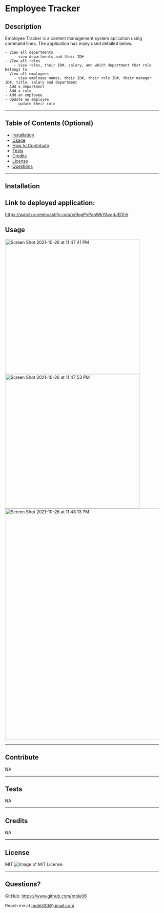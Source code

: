 # Employee Tracker

## Description

Employee Tracker is a content management system aplication using command lines. The application has many used detailed below.

    - View all departments
        - view departments and their ID#
    - VIew all roles
        - view roles, their ID#, salary, and which department that role belongs to
    - View all employees
        - view employee names, their ID#, their role ID#, their manager ID#, title, salary and department
    - Add a department
    - Add a role
    - Add an employee
    - Update an employee
        - update their role

---

## Table of Contents (Optional)

- [Installation](#installation)
- [Usage](#usage)
- [How to Contribute](#contribute)
- [Tests](#tests)
- [Credits](#credits)
- [License](#license)
- [Questions](#questions)

---

## Installation

## Link to deployed application:
https://watch.screencastify.com/v/9ogPvPaoWkYAygdJEDhh

## Usage

<img width="442" alt="Screen Shot 2021-10-26 at 11 47 41 PM" src="https://user-images.githubusercontent.com/90426657/139014381-5e4ff27f-98e2-4bfe-994e-6fa5a6a3d06f.png">
<img width="440" alt="Screen Shot 2021-10-26 at 11 47 53 PM" src="https://user-images.githubusercontent.com/90426657/139014386-606a3369-4818-474d-b8a0-8376bf40332d.png">
<img width="758" alt="Screen Shot 2021-10-26 at 11 48 13 PM" src="https://user-images.githubusercontent.com/90426657/139014388-65c7f8ed-f162-4999-94a3-b20181b40b31.png">

---

## Contribute

NA

---

## Tests

NA

---

## Credits

NA

---

## License

MIT ![Image of MIT License](https://img.shields.io/badge/License-MIT-blue.svg)

---

## Questions?

GitHub: https://www.github.com/mple06

Reach me at mple330@gmail.com
